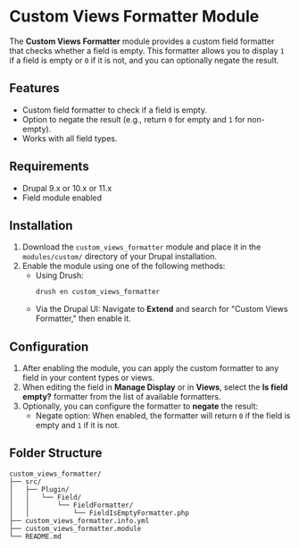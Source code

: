 # Custom Views Formatter Module

The **Custom Views Formatter** module provides a custom field formatter that checks whether a field is empty. This formatter allows you to display `1` if a field is empty or `0` if it is not, and you can optionally negate the result.

## Features

- Custom field formatter to check if a field is empty.
- Option to negate the result (e.g., return `0` for empty and `1` for non-empty).
- Works with all field types.

## Requirements

- Drupal 9.x or 10.x or 11.x
- Field module enabled

## Installation

1. Download the `custom_views_formatter` module and place it in the `modules/custom/` directory of your Drupal installation.
2. Enable the module using one of the following methods:
   - Using Drush:  
     ```bash
     drush en custom_views_formatter
     ```
   - Via the Drupal UI: Navigate to **Extend** and search for "Custom Views Formatter," then enable it.

## Configuration

1. After enabling the module, you can apply the custom formatter to any field in your content types or views.
2. When editing the field in **Manage Display** or in **Views**, select the **Is field empty?** formatter from the list of available formatters.
3. Optionally, you can configure the formatter to **negate** the result:
   - Negate option: When enabled, the formatter will return `0` if the field is empty and `1` if it is not.

## Folder Structure

```plaintext
custom_views_formatter/
├── src/
│   ├── Plugin/
│   │   └── Field/
│   │       └── FieldFormatter/
│   │           └── FieldIsEmptyFormatter.php
├── custom_views_formatter.info.yml
├── custom_views_formatter.module
└── README.md
